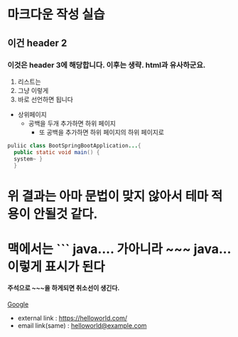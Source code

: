 #  마크다운 작성 실습

## 이건 header 2

### 이것은 header 3에 해당합니다. 이후는 생략. html과 유사하군요.


1. 리스트는
2. 그냥 이렇게
3. 바로 선언하면 됩니다



* 상위페이지
  * 공백을 두개 추가하면 하위 페이지
    * 또 공백을 추가하면 하위 페이지의 하위 페이지로 
 
~~~java
puliic class BootSpringBootApplication...{ 
  public static void main() {
  system~ }
  }
~~~

# 위 결과는 아마 문법이 맞지 않아서 테마 적용이 안될것 같다.
 
# 맥에서는  \`\`\`   java....    가아니라 \~\~\~    java... 이렇게 표시가 된다

#### 주석으로 ~~~을 하게되면 취소선이 생긴다.


[Google](https://google.com)
* external link : <https://helloworld.com/>
* email link(same) : <helloworld@example.com>
